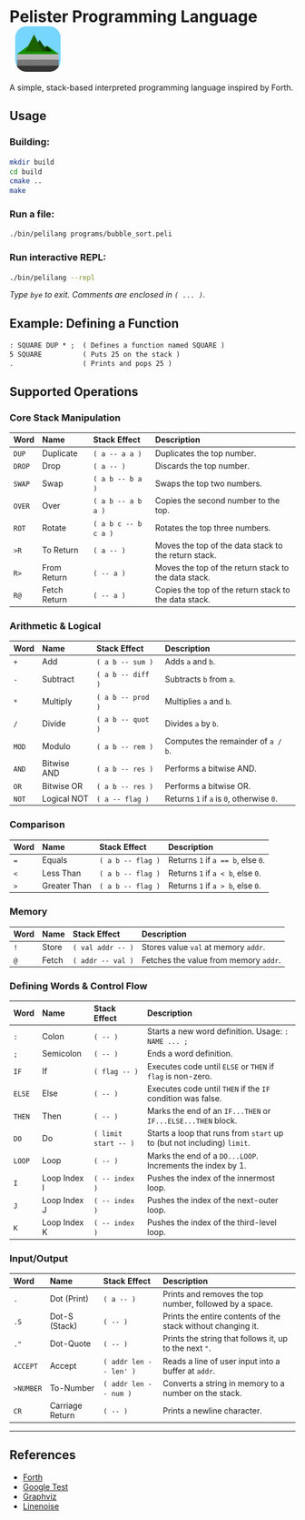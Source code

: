 <h1>
  Pelister Programming Language
  <img src="peli-logo.png" alt="Peli Logo" style="height:80px; vertical-align:middle; margin-left:10px;">
</h1>


A simple, stack-based interpreted programming language inspired by Forth.

## Usage

### Building:

```bash
mkdir build
cd build
cmake ..
make
```

### Run a file:
```bash
./bin/pelilang programs/bubble_sort.peli
```

### Run interactive REPL:
```bash
./bin/pelilang --repl
```
*Type `bye` to exit. Comments are enclosed in `( ... )`.*

## Example: Defining a Function

```forth
: SQUARE DUP * ;  ( Defines a function named SQUARE )
5 SQUARE          ( Puts 25 on the stack )
.                 ( Prints and pops 25 )
```

## Supported Operations

### Core Stack Manipulation
| Word | Name | Stack Effect | Description |
| :--- | :--- | :--- | :----------- |
| `DUP`| Duplicate | `( a -- a a )` | Duplicates the top number. |
| `DROP`| Drop | `( a -- )` | Discards the top number. |
| `SWAP`| Swap | `( a b -- b a )`| Swaps the top two numbers. |
| `OVER`| Over | `( a b -- a b a )` | Copies the second number to the top. |
| `ROT`| Rotate | `( a b c -- b c a )` | Rotates the top three numbers. |
| `>R` | To Return | `( a -- )` | Moves the top of the data stack to the return stack. |
| `R>` | From Return | `( -- a )` | Moves the top of the return stack to the data stack. |
| `R@` | Fetch Return| `( -- a )` | Copies the top of the return stack to the data stack. |

### Arithmetic & Logical
| Word | Name | Stack Effect | Description |
| :--- | :--- | :--- | :----------- |
| `+` | Add | `( a b -- sum )` | Adds `a` and `b`. |
| `-` | Subtract | `( a b -- diff )` | Subtracts `b` from `a`. |
| `*` | Multiply | `( a b -- prod )` | Multiplies `a` and `b`. |
| `/` | Divide | `( a b -- quot )` | Divides `a` by `b`. |
| `MOD`| Modulo | `( a b -- rem )` | Computes the remainder of `a / b`. |
| `AND`| Bitwise AND | `( a b -- res )` | Performs a bitwise AND. |
| `OR` | Bitwise OR | `( a b -- res )` | Performs a bitwise OR. |
| `NOT`| Logical NOT | `( a -- flag )`| Returns `1` if `a` is `0`, otherwise `0`. |

### Comparison
| Word | Name | Stack Effect | Description |
| :--- | :--- | :--- | :----------- |
| `=` | Equals | `( a b -- flag )` | Returns `1` if `a == b`, else `0`. |
| `<` | Less Than | `( a b -- flag )` | Returns `1` if `a < b`, else `0`. |
| `>` | Greater Than| `( a b -- flag )` | Returns `1` if `a > b`, else `0`. |

### Memory
| Word | Name | Stack Effect | Description |
| :--- | :--- | :--- | :----------- |
| `!` | Store | `( val addr -- )` | Stores value `val` at memory `addr`. |
| `@` | Fetch | `( addr -- val )` | Fetches the value from memory `addr`. |

### Defining Words & Control Flow
| Word | Name | Stack Effect | Description |
| :--- | :--- | :--- | :----------- |
| `:` | Colon | `( -- )` | Starts a new word definition. Usage: `: NAME ... ;` |
| `;` | Semicolon | `( -- )` | Ends a word definition. |
| `IF` | If | `( flag -- )` | Executes code until `ELSE` or `THEN` if `flag` is non-zero. |
| `ELSE`| Else | `( -- )` | Executes code until `THEN` if the `IF` condition was false. |
| `THEN`| Then | `( -- )` | Marks the end of an `IF...THEN` or `IF...ELSE...THEN` block. |
| `DO` | Do | `( limit start -- )` | Starts a loop that runs from `start` up to (but not including) `limit`. |
| `LOOP`| Loop | `( -- )` | Marks the end of a `DO...LOOP`. Increments the index by 1. |
| `I` | Loop Index I | `( -- index )`| Pushes the index of the innermost loop. |
| `J` | Loop Index J | `( -- index )`| Pushes the index of the next-outer loop. |
| `K` | Loop Index K | `( -- index )`| Pushes the index of the third-level loop. |

### Input/Output
| Word | Name | Stack Effect | Description |
| :--- | :--- | :--- | :----------- |
| `.` | Dot (Print)| `( a -- )` | Prints and removes the top number, followed by a space. |
| `.S` | Dot-S (Stack) | `( -- )` | Prints the entire contents of the stack without changing it. |
| `."`| Dot-Quote | `( -- )` | Prints the string that follows it, up to the next `"`. |
| `ACCEPT`| Accept | `( addr len -- len' )` | Reads a line of user input into a buffer at `addr`. |
| `>NUMBER`| To-Number | `( addr len -- num )`| Converts a string in memory to a number on the stack. |
| `CR` | Carriage Return| `( -- )` | Prints a newline character. |
---

## References

- [Forth](https://en.wikipedia.org/wiki/Forth_(programming_language))
- [Google Test](https://github.com/google/googletest/)
- [Graphviz](https://graphviz.org/)
- [Linenoise](https://github.com/antirez/linenoise/)

